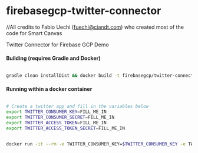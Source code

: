 firebasegcp-twitter-connector
=============================

//All credits to Fabio Uechi (fuechi@ciandt.com) who created most of the code for Smart Canvas

Twitter Connector for Firebase GCP Demo


#### Building (requires Gradle and Docker)

```bash

gradle clean installDist && docker build -t firebasegcp/twitter-connector .

```


#### Running within a docker container

```bash

# Create a twitter app and fill in the variables below
export TWITTER_CONSUMER_KEY=FILL_ME_IN
export TWITTER_CONSUMER_SECRET=FILL_ME_IN
export TWITTER_ACCESS_TOKEN=FILL_ME_IN
export TWITTER_ACCESS_TOKEN_SECRET=FILL_ME_IN


docker run -it --rm -e TWITTER_CONSUMER_KEY=$TWITTER_CONSUMER_KEY -e TWITTER_CONSUMER_SECRET=$TWITTER_CONSUMER_SECRET -e TWITTER_ACCESS_TOKEN=$TWITTER_ACCESS_TOKEN -e TWITTER_ACCESS_TOKEN_SECRET=$TWITTER_ACCESS_TOKEN_SECRET

```
